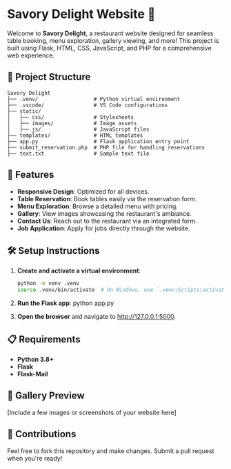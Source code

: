 # Savory Delight Website 🍴

Welcome to **Savory Delight**, a restaurant website designed for seamless table booking, menu exploration, gallery viewing, and more! This project is built using Flask, HTML, CSS, JavaScript, and PHP for a comprehensive web experience.

## 📂 Project Structure

```
Savory Delight
├── .venv/                  # Python virtual environment
├── .vscode/                # VS Code configurations
├── static/
│   ├── css/                # Stylesheets
│   ├── images/             # Image assets
│   ├── js/                 # JavaScript files
├── templates/              # HTML templates
├── app.py                  # Flask application entry point
├── submit_reservation.php  # PHP file for handling reservations
├── text.txt                # Sample text file
```

## 🚀 Features

- **Responsive Design**: Optimized for all devices.
- **Table Reservation**: Book tables easily via the reservation form.
- **Menu Exploration**: Browse a detailed menu with pricing.
- **Gallery**: View images showcasing the restaurant's ambiance.
- **Contact Us**: Reach out to the restaurant via an integrated form.
- **Job Application**: Apply for jobs directly through the website.

## 🛠️ Setup Instructions

1. **Create and activate a virtual environment**:

   ```bash
   python -m venv .venv
   source .venv/bin/activate  # On Windows, use `.venv\Scripts\activate`
2. **Run the Flask app**:
   python app.py
3. **Open the browser** and navigate to http://127.0.0.1:5000.

## 📋 Requirements

- **Python 3.8+**
- **Flask**
- **Flask-Mail**

## 📸 Gallery Preview

[Include a few images or screenshots of your website here]

## 🤝 Contributions

Feel free to fork this repository and make changes. Submit a pull request when you're ready!
